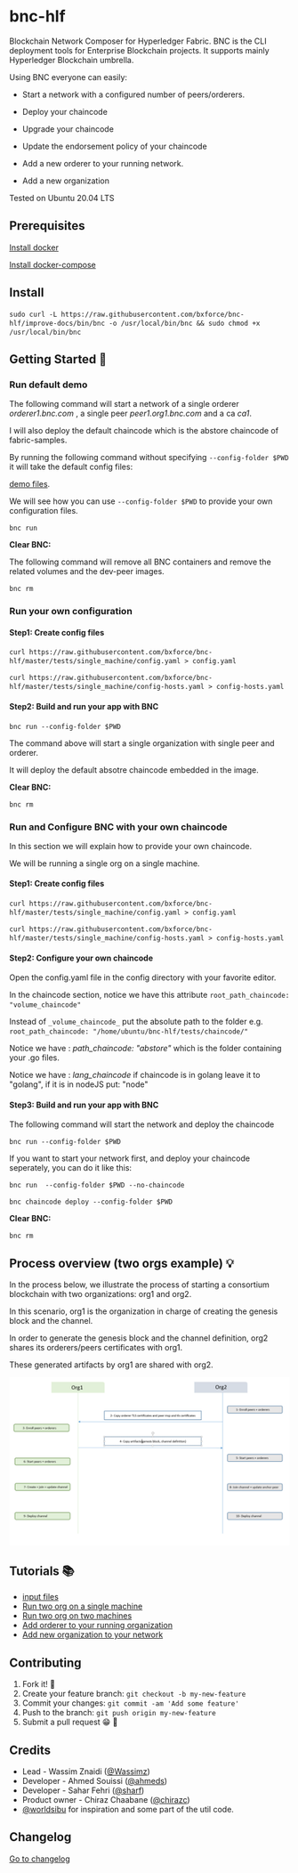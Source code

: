 
# bnc-hlf

Blockchain Network Composer for Hyperledger Fabric.
BNC is the CLI deployment tools for Enterprise Blockchain projects.
It supports mainly Hyperledger Blockchain umbrella.

Using BNC everyone can easily:
    
* Start a network with a configured number of peers/orderers.
    
* Deploy your chaincode
    
* Upgrade your chaincode
    
* Update the endorsement policy of your chaincode
    
* Add a new orderer to your running network.
    
* Add a new organization

Tested on Ubuntu 20.04 LTS

## Prerequisites

[Install docker](https://www.digitalocean.com/community/tutorials/how-to-install-and-use-docker-on-ubuntu-20-04-fr)

[Install docker-compose](https://www.digitalocean.com/community/tutorials/how-to-install-and-use-docker-compose-on-ubuntu-20-04-fr)

## Install

````aidl
sudo curl -L https://raw.githubusercontent.com/bxforce/bnc-hlf/improve-docs/bin/bnc -o /usr/local/bin/bnc && sudo chmod +x /usr/local/bin/bnc
````


## Getting Started :rocket:


### Run default demo

The following command will start a network of a single orderer _orderer1.bnc.com_ , a single peer _peer1.org1.bnc.com_ and a ca _ca1_.

I will also deploy the default chaincode which is the abstore chaincode of fabric-samples.

By running the following command without specifying `--config-folder $PWD` it will take the default config files:

[demo files](https://github.com/bxforce/bnc-hlf/tree/master/tests/demo).

We will see how you can use `--config-folder $PWD` to provide your own configuration files.


````aidl
bnc run
````

**Clear BNC:**

The following command will remove all BNC containers and remove the related volumes and the dev-peer images.


````aidl
bnc rm
````

### Run your own configuration 

#### Step1: Create config files

````aidl
curl https://raw.githubusercontent.com/bxforce/bnc-hlf/master/tests/single_machine/config.yaml > config.yaml
````

````aidl
curl https://raw.githubusercontent.com/bxforce/bnc-hlf/master/tests/single_machine/config-hosts.yaml > config-hosts.yaml
````

#### Step2: Build and run your app with BNC

````aidl
bnc run --config-folder $PWD 
````

The command above will start a single organization with single peer and orderer.

It will deploy the default absotre chaincode embedded in the image.

**Clear BNC:**

````aidl
bnc rm
````

### Run and Configure BNC with your own chaincode

In this section we will explain how to provide your own chaincode.

We will be running a single org on a single machine.

#### Step1: Create config files

````aidl
curl https://raw.githubusercontent.com/bxforce/bnc-hlf/master/tests/single_machine/config.yaml > config.yaml
````

````aidl
curl https://raw.githubusercontent.com/bxforce/bnc-hlf/master/tests/single_machine/config-hosts.yaml > config-hosts.yaml
````

#### Step2: Configure your own chaincode

Open the config.yaml file in the config directory with your favorite editor.

In the chaincode section, notice we have this attribute `root_path_chaincode: "volume_chaincode"`

Instead of `_volume_chaincode_` put the absolute path to the folder e.g. `root_path_chaincode: "/home/ubuntu/bnc-hlf/tests/chaincode/"`

Notice we have : _path_chaincode: "abstore"_ which is the folder containing your .go files.

Notice we have : _lang_chaincode_ if chaincode is in golang leave it to "golang", if it is in nodeJS put: "node"


#### Step3: Build and run your app with BNC

The following command will start the network and deploy the chaincode

````aidl
bnc run --config-folder $PWD
````

If you want to start your network first, and deploy your chaincode seperately, you can do it like this:

````aidl
bnc run  --config-folder $PWD --no-chaincode
````

````aidl
bnc chaincode deploy --config-folder $PWD
````

**Clear BNC:**

````aidl
bnc rm
````


## Process overview (two orgs example) :bulb:

In the process below, we illustrate the process of starting a consortium blockchain with two organizations: org1 and org2.

In this scenario, org1 is the organization in charge of creating the genesis block and the channel. 

In order to generate the genesis block and the channel definition, org2 shares its orderers/peers certificates with org1.

These generated artifacts by org1 are shared with org2.


![BNC](/docs/bnc.PNG)


## Tutorials :books:
* [input files](docs/input.md)
* [Run two org on a single machine](docs/two-org.md)
* [Run two org on two machines](docs/two-org.md)
* [Add orderer to your running organization](docs/two-org.md)
* [Add new organization to your network](docs/two-org.md)


## Contributing

1. Fork it! 🍴
2. Create your feature branch: `git checkout -b my-new-feature`
3. Commit your changes: `git commit -am 'Add some feature'`
4. Push to the branch: `git push origin my-new-feature`
5. Submit a pull request 😁 🎉


## Credits

- Lead - Wassim Znaidi ([@Wassimz](https://github.com/wassimz))
- Developer - Ahmed Souissi ([@ahmeds](#))
- Developer - Sahar Fehri ([@sharf](#))
- Product owner - Chiraz Chaabane ([@chirazc](#))
- [@worldsibu](https://github.com/worldsibu) for inspiration and some part of the util code.


## Changelog

[Go to changelog](./changelog.md)
